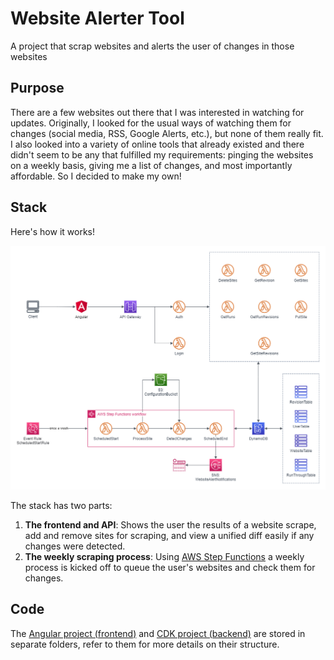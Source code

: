 # Website Alerter Tool
A project that scrap websites and alerts the user of changes in those websites 

## Purpose
There are a few websites out there that I was interested in watching for updates. Originally, I looked for the usual ways of watching them for changes (social media, RSS, Google Alerts, etc.), but none of them really fit. I also looked into a variety of online tools that already existed and there didn't seem to be any that fulfilled my requirements: pinging the websites on a weekly basis, giving me a list of changes, and most importantly affordable. So I decided to make my own!

## Stack
Here's how it works!

![Website Alerter Stack Diagram](WebSiteAlerter.drawio.png)

The stack has two parts:

1. **The frontend and API**: Shows the user the results of a website scrape, add and remove sites for scraping, and view a unified diff easily if any changes were detected.
2. **The weekly scraping process**: Using [AWS Step Functions](https://docs.aws.amazon.com/step-functions/latest/dg/welcome.html) a weekly process is kicked off to queue the user's websites and check them for changes.

## Code 
The [Angular project (frontend)](frontend) and [CDK project (backend)](backend) are stored in separate folders, refer to them for more details on their structure.
